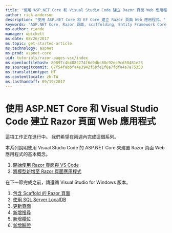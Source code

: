 ```yaml
---
title: "使用 ASP.NET Core 和 Visual Studio Code 建立 Razor 頁面 Web 應用程式"
author: rick-anderson
description: "使用 ASP.NET Core 和 EF Core 建立 Razor 頁面 Web 應用程式。"
keywords: "ASP.NET Core, Razor 頁面, scaffolding, Entity Framework Core, EF, EF Core, 資料庫, 程式碼, Visual Studio Code"
ms.author: riande
manager: wpickett
ms.date: 08/26/2017
ms.topic: get-started-article
ms.technology: aspnet
ms.prod: aspnet-core
uid: tutorials/razor-pages-vsc/index
ms.openlocfilehash: 80897c4b4882274f6d9dbc88c92ec9cd58481e23
ms.sourcegitcommit: 67f54fabbfa4e3942f5bfe1f8a7fdfe4a7a75358
ms.translationtype: HT
ms.contentlocale: zh-TW
ms.lasthandoff: 09/19/2017
---
```

# <a name="create-a-razor-pages-web-app-with-aspnet-core-and-visual-studio-code"></a>使用 ASP.NET Core 和 Visual Studio Code 建立 Razor 頁面 Web 應用程式

這項工作正在進行中。 我們希望在兩週內完成這個系列。

本系列說明使用 Visual Studio Code 的 ASP.NET Core 來建置 Razor 頁面 Web 應用程式的基本概念。

1. [開始使用 Razor 頁面與 VS Code](xref:tutorials/razor-pages-vsc/razor-pages-start)
1. [將模型新增至 Razor 頁面應用程式](xref:tutorials/razor-pages-vsc/model)

在下一節完成之前，請遵循 Visual Studio for Windows 版本。


1. [包含 Scaffold 的 Razor 頁面](xref:tutorials/razor-pages/page)
1. [使用 SQL Server LocalDB](xref:tutorials/razor-pages/sql)
1. [更新頁面](xref:tutorials/razor-pages/da1)
1. [新增搜尋](xref:tutorials/razor-pages/search)
1. [新增欄位](xref:tutorials/razor-pages/new-field)
1. [新增驗證](xref:tutorials/razor-pages/validation)